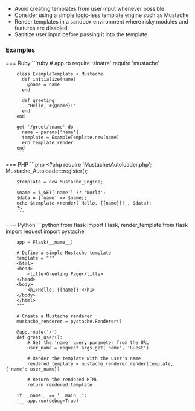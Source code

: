 - Avoid creating templates from user input whenever possible
- Consider using a simple logic-less template engine such as Mustache 
- Render templates in a sandbox environment where risky modules and features are disabled.
- Sanitize user input before passing it into the template

### Examples

=== Ruby
        ```ruby
        # app.rb
        require 'sinatra'
        require 'mustache'
        
        class ExampleTemplate < Mustache
          def initialize(name)
            @name = name
          end
        
          def greeting
            "Hello, #{@name}!"
          end
        end
        
        get '/greet/:name' do
          name = params['name']
          template = ExampleTemplate.new(name)
          erb template.render
        end
        ```

=== PHP
        ```php
        <!-- index.php -->
        <?php
        require 'Mustache/Autoloader.php';
        Mustache_Autoloader::register();
        
        $template = new Mustache_Engine;
        
        $name = $_GET['name'] ?? 'World';
        $data = ['name' => $name];
        echo $template->render('Hello, {{name}}!', $data);
        ?>
        ```

=== Python
        ```python
        from flask import Flask, render_template
        from flask import request
        import pystache
        
        app = Flask(__name__)
        
        # Define a simple Mustache template
        template = """
        <html>
        <head>
            <title>Greeting Page</title>
        </head>
        <body>
            <h1>Hello, {{name}}!</h1>
        </body>
        </html>
        """
        
        # Create a Mustache renderer
        mustache_renderer = pystache.Renderer()
        
        @app.route('/')
        def greet_user():
            # Get the 'name' query parameter from the URL
            user_name = request.args.get('name', 'Guest')
        
            # Render the template with the user's name
            rendered_template = mustache_renderer.render(template, {'name': user_name})
        
            # Return the rendered HTML
            return rendered_template
        
        if __name__ == '__main__':
            app.run(debug=True)
        ```